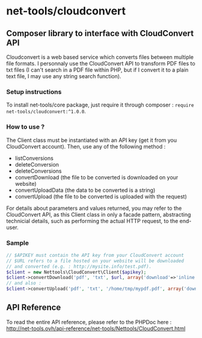 # net-tools/cloudconvert

## Composer library to interface with CloudConvert API

Cloudconvert is a web based service which converts files between multiple file formats. I personnaly use the CloudConvert API to transform PDF files to txt files (I can't search in a PDF file within PHP, but if I convert it to a plain text file, I may use any string search function).


### Setup instructions

To install net-tools/core package, just require it through composer : `require net-tools/cloudconvert:^1.0.0`.


### How to use ?

The Client class must be instantiated with an API key (get it from you CloudConvert account). Then, use any of the following method :
- listConversions
- deleteConversion
- deleteConversions
- convertDownload (the file to be converted is downloaded on your website)
- convertUploadData (the data to be converted is a string)
- convertUpload (the file to be converted is uploaded with the request)

For details about parameters and values returned, you may refer to the CloudConvert API, as this Client class in only a facade pattern, abstracting technicial details, such as performing the actual HTTP request, to the end-user.



### Sample

```php
// $APIKEY must contain the API key from your CloudConvert account
// $URL refers to a file hosted on your website will be downloaded 
// and converted (e.g. : http://mysite.info/test.pdf).
$client = new Nettools\CloudConvert\Client($apikey);
$client->convertDownload('pdf', 'txt', $url, array('download'=>'inline'));
// and also :
$client->convertUpload('pdf', 'txt', '/home/tmp/mypdf.pdf', array('download'=>'inline'));
```


## API Reference

To read the entire API reference, please refer to the PHPDoc here : 
http://net-tools.ovh/api-reference/net-tools/Nettools/CloudConvert.html
